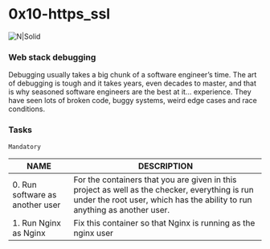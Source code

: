 # 0x10-https_ssl

![N|Solid](https://pbs.twimg.com/media/DxmWpbRXQAME7MO.jpg)

### Web stack debugging

Debugging usually takes a big chunk of a software engineer’s time. The art of debugging is tough and it takes years, even decades to master, and that is why seasoned software engineers are the best at it… experience. They have seen lots of broken code, buggy systems, weird edge cases and race conditions.

### Tasks
`Mandatory`

| NAME | DESCRIPTION |
| ------ | ------ |
| 0. Run software as another user | For the containers that you are given in this project as well as the checker, everything is run under the root user, which has the ability to run anything as another user. |
| 1. Run Nginx as Nginx | Fix this container so that Nginx is running as the nginx user |
